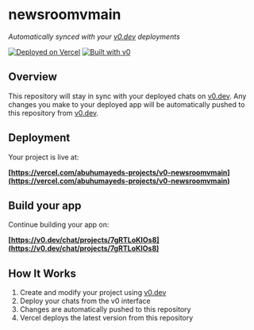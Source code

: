 # newsroomvmain

*Automatically synced with your [v0.dev](https://v0.dev) deployments*

[![Deployed on Vercel](https://img.shields.io/badge/Deployed%20on-Vercel-black?style=for-the-badge&logo=vercel)](https://vercel.com/abuhumayeds-projects/v0-newsroomvmain)
[![Built with v0](https://img.shields.io/badge/Built%20with-v0.dev-black?style=for-the-badge)](https://v0.dev/chat/projects/7gRTLoKIOs8)

## Overview

This repository will stay in sync with your deployed chats on [v0.dev](https://v0.dev).
Any changes you make to your deployed app will be automatically pushed to this repository from [v0.dev](https://v0.dev).

## Deployment

Your project is live at:

**[https://vercel.com/abuhumayeds-projects/v0-newsroomvmain](https://vercel.com/abuhumayeds-projects/v0-newsroomvmain)**

## Build your app

Continue building your app on:

**[https://v0.dev/chat/projects/7gRTLoKIOs8](https://v0.dev/chat/projects/7gRTLoKIOs8)**

## How It Works

1. Create and modify your project using [v0.dev](https://v0.dev)
2. Deploy your chats from the v0 interface
3. Changes are automatically pushed to this repository
4. Vercel deploys the latest version from this repository
